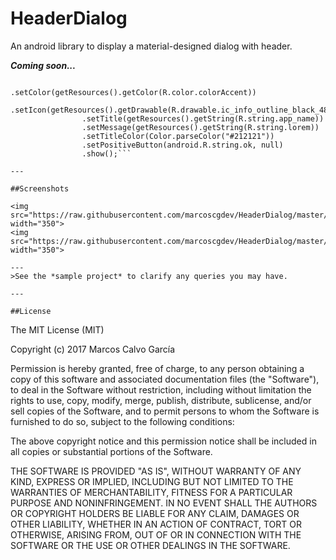 # HeaderDialog
An android library to display a material-designed dialog with header.

***Coming soon...***

```new HeaderDialog(this)
                .setColor(getResources().getColor(R.color.colorAccent))
                .setIcon(getResources().getDrawable(R.drawable.ic_info_outline_black_48dp))
                .setTitle(getResources().getString(R.string.app_name))
                .setMessage(getResources().getString(R.string.lorem))
                .setTitleColor(Color.parseColor("#212121"))
                .setPositiveButton(android.R.string.ok, null)
                .show();```

---

##Screenshots

<img src="https://raw.githubusercontent.com/marcoscgdev/HeaderDialog/master/screenshots/1.jpg" width="350">
<img src="https://raw.githubusercontent.com/marcoscgdev/HeaderDialog/master/screenshots/2.jpg" width="350">

---
>See the *sample project* to clarify any queries you may have.

---

##License

```
The MIT License (MIT)

Copyright (c) 2017 Marcos Calvo García

Permission is hereby granted, free of charge, to any person obtaining a copy
of this software and associated documentation files (the "Software"), to deal
in the Software without restriction, including without limitation the rights
to use, copy, modify, merge, publish, distribute, sublicense, and/or sell
copies of the Software, and to permit persons to whom the Software is
furnished to do so, subject to the following conditions:

The above copyright notice and this permission notice shall be included in all
copies or substantial portions of the Software.

THE SOFTWARE IS PROVIDED "AS IS", WITHOUT WARRANTY OF ANY KIND, EXPRESS OR
IMPLIED, INCLUDING BUT NOT LIMITED TO THE WARRANTIES OF MERCHANTABILITY,
FITNESS FOR A PARTICULAR PURPOSE AND NONINFRINGEMENT. IN NO EVENT SHALL THE
AUTHORS OR COPYRIGHT HOLDERS BE LIABLE FOR ANY CLAIM, DAMAGES OR OTHER
LIABILITY, WHETHER IN AN ACTION OF CONTRACT, TORT OR OTHERWISE, ARISING FROM,
OUT OF OR IN CONNECTION WITH THE SOFTWARE OR THE USE OR OTHER DEALINGS IN THE
SOFTWARE.
```

